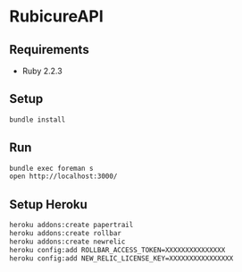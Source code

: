 # RubicureAPI

## Requirements
* Ruby 2.2.3

## Setup
```sh
bundle install
```

## Run
```sh
bundle exec foreman s
open http://localhost:3000/
```

## Setup Heroku
```sh
heroku addons:create papertrail
heroku addons:create rollbar
heroku addons:create newrelic
heroku config:add ROLLBAR_ACCESS_TOKEN=XXXXXXXXXXXXXXX
heroku config:add NEW_RELIC_LICENSE_KEY=XXXXXXXXXXXXXXXX
```
